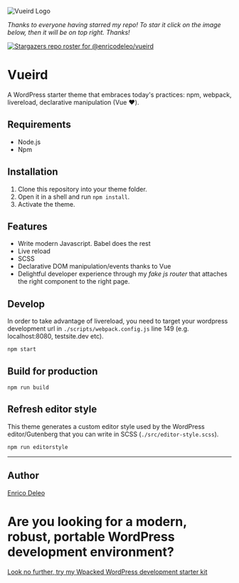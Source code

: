
![Vueird Logo](./vueird.jpg)

_Thanks to everyone having starred my repo! To star it click on the image below, then it will be on top right. Thanks!_

[![Stargazers repo roster for @enricodeleo/vueird](https://reporoster.com/stars/enricodeleo/vueird)](https://github.com/enricodeleo/vueird/stargazers)

# Vueird

A WordPress starter theme that embraces today's practices: npm, webpack, livereload, declarative manipulation (Vue :heart:).

## Requirements

* Node.js
* Npm

## Installation

1. Clone this repository into your theme folder.
2. Open it in a shell and run `npm install`.
3. Activate the theme.

## Features

* Write modern Javascript. Babel does the rest
* Live reload
* SCSS
* Declarative DOM manipulation/events thanks to Vue
* Delightful developer experience through my _fake js router_ that attaches the right component to the right page.

## Develop

In order to take advantage of livereload, you need to target your wordpress development url in `./scripts/webpack.config.js` line 149 (e.g. localhost:8080, testsite.dev etc).

`npm start`

## Build for production

`npm run build`

## Refresh editor style

This theme generates a custom editor style used by the WordPress editor/Gutenberg that you can write in SCSS (`./src/editor-style.scss`).

`npm run editorstyle`

_________________________________________

## Author
[Enrico Deleo](https://enricodeleo.com)

# Are you looking for a modern, robust, portable WordPress development environment?
[Look no further, try my Wpacked WordPress development starter kit](https://github.com/enricodeleo/wpacked/)


